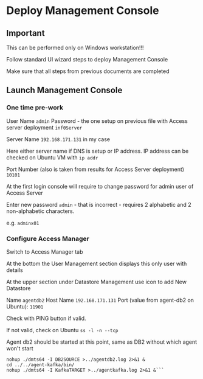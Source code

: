# Deploy Management Console

## Important

This can be performed only on Windows workstation!!!

Follow standard UI wizard steps to deploy Management Console

Make sure that all steps from previous documents are completed

## Launch Management Console

### One time pre-work

User Name `admin`
Password  - the one setup on previous file with Access server deployment `inf0Server`

Server Name `192.168.171.131` in my case

Here either server name if DNS is setup or IP address. IP address can be checked on Ubuntu VM with `ip addr`

Port Number (also is taken from results for Access Server deployment) `10101`

At the first login console will require to change password for admin user of Access Server

Enter new password `admin` - that is incorrect - requires 2 alphabetic and 2 non-alphabetic characters. 

e.g. `adminx01`

### Configure Access Manager

Switch to Access Manager tab

At the bottom the User Management section displays this only user with details

At the upper section under Datastore Management use icon to add New Datastore

Name `agentdb2`
Host Name `192.168.171.131`
Port (value from agent-db2 on Ubuntu): `11901`

Check with PING button if valid.

If not valid, check on Ubuntu
`ss -l -n --tcp`

Agent db2 should be started at this point, same as DB2 without which agent won't start

```cd agent-db2/bin/
nohup ./dmts64 -I DB2SOURCE >../agentdb2.log 2>&1 &
cd ../../agent-kafka/bin/
nohup ./dmts64 -I KafkaTARGET >../agentkafka.log 2>&1 &```


